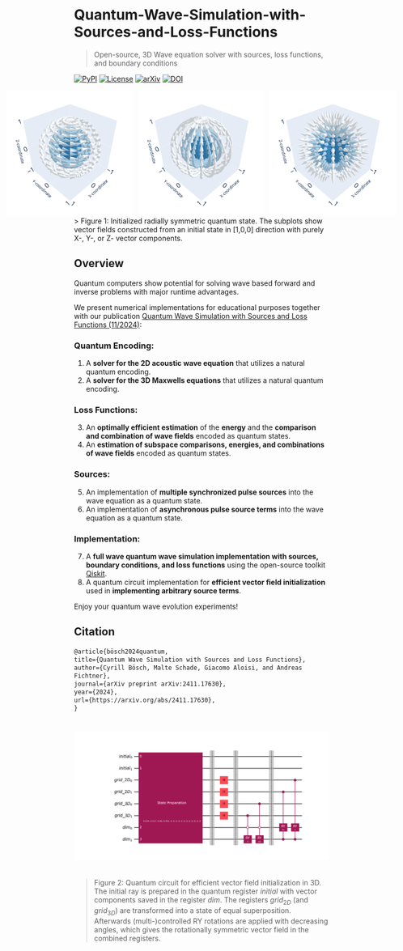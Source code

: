 # Quantum-Wave-Simulation-with-Sources-and-Loss-Functions

> Open-source, 3D Wave equation solver with sources, loss functions, and boundary conditions

[![PyPI](https://img.shields.io/badge/python-3.12-blue.svg)](https://www.python.org/downloads/release/python-3120/)
[![License](https://img.shields.io/badge/License-GNU-yellow.svg)](https://opensource.org/license/gpl-3-0/)
[![arXiv](https://img.shields.io/badge/arXiv-2411.17630-blue)](https://arxiv.org/abs/2411.17630)
[![DOI](https://img.shields.io/badge/DOI-10.48550/arXiv.2411.17630-blue)](https://doi.org/10.48550/arXiv.2411.17630)

<div style="display: flex; justify-content: center; align-items: center; gap: 10px;">
  <img src="E-Figures/3D_state_a.png" width="250">
  <img src="E-Figures/3D_state_b.png" width="250">
  <img src="E-Figures/3D_state_c.png" width="250">
</div>
> Figure 1: Initialized radially symmetric quantum state. The subplots show vector fields constructed from an initial state in [1,0,0] direction with purely X-, Y-, or Z- vector components.

## Overview
Quantum computers show potential for solving wave based forward and inverse problems with major runtime advantages.

We present numerical implementations for educational purposes together with our publication [Quantum Wave Simulation with Sources and Loss Functions (11/2024)](https://arxiv.org/abs/2411.17630):

### Quantum Encoding:
1. A **solver for the 2D acoustic wave equation** that utilizes a natural quantum encoding.
2. A **solver for the 3D Maxwells equations** that utilizes a natural quantum encoding.

### Loss Functions:
3. An **optimally efficient estimation** of the **energy** and the **comparison and combination of wave fields** encoded as quantum states.
4. An **estimation of subspace comparisons, energies, and combinations of wave fields** encoded as quantum states.

### Sources:
5. An implementation of **multiple synchronized pulse sources** into the wave equation as a quantum state.
6. An implementation of **asynchronous pulse source terms** into the wave equation as a quantum state.

### Implementation:
7. A **full wave quantum wave simulation implementation with sources, boundary conditions, and loss functions** using the open-source toolkit [Qiskit](https://arxiv.org/abs/2312.14747/).
8. A quantum circuit implementation for **efficient vector field initialization** used in **implementing arbitrary source terms**.

Enjoy your quantum wave evolution experiments!

## Citation
    @article{bösch2024quantum,
    title={Quantum Wave Simulation with Sources and Loss Functions},
    author={Cyrill Bösch, Malte Schade, Giacomo Aloisi, and Andreas Fichtner},
    journal={arXiv preprint arXiv:2411.17630},
    year={2024},
    url={https://arxiv.org/abs/2411.17630}, 
    }

# <p align="center"><img src="E-Figures/circuit_3D.png" width="1000"></p>
> Figure 2: Quantum circuit for efficient vector field initialization in 3D. The initial ray is prepared in the quantum register $initial$ with vector components saved in the register $dim$. The registers $grid_{2D}$ (and $grid_{3D}$) are transformed into a state of equal superposition. Afterwards (multi-)controlled RY rotations are applied with decreasing angles, which gives the rotationally symmetric vector field in the combined registers.
